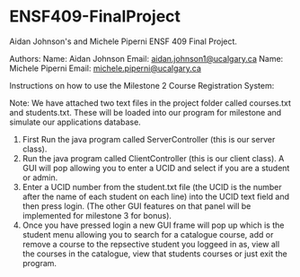 # ENSF409-FinalProject
Aidan Johnson's and Michele Piperni ENSF 409 Final Project.

Authors:
Name: Aidan Johnson Email: aidan.johnson1@ucalgary.ca
Name: Michele Piperni Email: michele.piperni@ucalgary.ca

Instructions on how to use the Milestone 2 Course Registration System:

Note: We have attached two text files in the project folder called courses.txt and students.txt. These will be loaded into our
program for milestone and simulate our applications database.

1. First Run the java program called ServerController (this is our server class).
2. Run the java program called ClientController (this is our client class). A GUI will pop allowing you
to enter a UCID and select if you are a student or admin.
3. Enter a UCID number from the student.txt file (the UCID is the number after the name of each student on each line) into the 
UCID text field and then press login. (The other GUI features on that panel will be implemented for milestone 3 for bonus).
4. Once you have pressed login a new GUI frame will pop up which is the student menu allowing you to search for a catalogue
course, add or remove a course to the repsective student you loggeed in as, view all the courses in the catalogue, view that students
courses or just exit the program.
